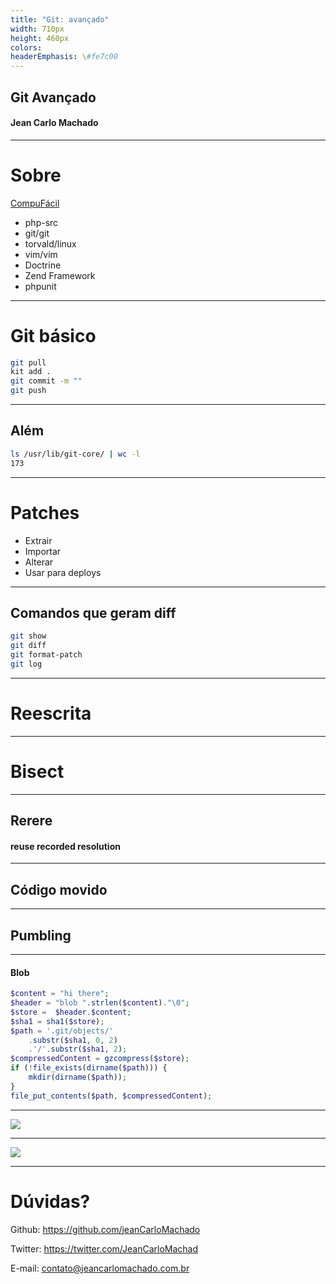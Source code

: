 ```yaml
---
title: "Git: avançado"
width: 710px
height: 460px
colors:
headerEmphasis: \#fe7c00
---
```


## Git Avançado

#### Jean Carlo Machado

---

# Sobre

[CompuFácil](http://compufacil.com.br/)

- php-src
- git/git
- torvald/linux
- vim/vim
- Doctrine
- Zend Framework
- phpunit

---

# Git básico

```sh
git pull
kit add .
git commit -m ""
git push
```

----

## Além

```sh
ls /usr/lib/git-core/ | wc -l
173
```
---

# Patches

- Extrair
- Importar
- Alterar
- Usar para deploys

----

## Comandos que geram diff

```sh
git show
git diff
git format-patch
git log
```

---

# Reescrita

---

# Bisect

---

## Rerere

#### reuse recorded resolution

----

## Código movido


---

## Pumbling

---

#### Blob



```php
$content = "hi there";
$header = "blob ".strlen($content)."\0";
$store =  $header.$content;
$sha1 = sha1($store);
$path = '.git/objects/'
    .substr($sha1, 0, 2)
    .'/'.substr($sha1, 2);
$compressedContent = gzcompress($store);
if (!file_exists(dirname($path))) {
    mkdir(dirname($path));
}
file_put_contents($path, $compressedContent);
```

---

![](/home/jean/projects/talks-courses/git_advanced/direct-acyclic-graph.svg)

---

![](/home/jean/projects/talks-courses/git_advanced/internal-structure.svg)

---


# Dúvidas?

Github: https://github.com/jeanCarloMachado

Twitter: https://twitter.com/JeanCarloMachad

E-mail: contato@jeancarlomachado.com.br

